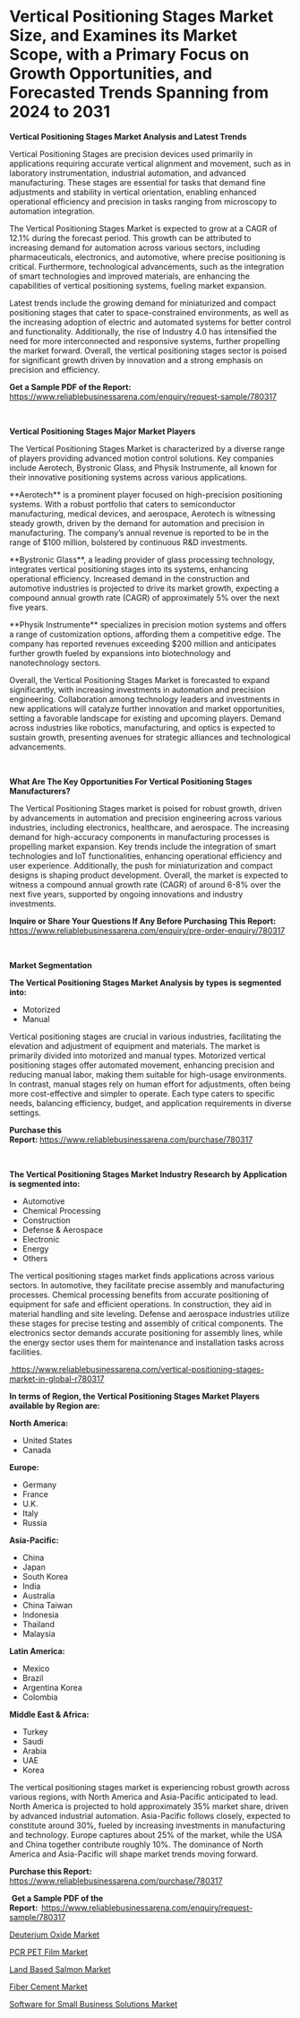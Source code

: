 <p><h1>Vertical Positioning Stages Market Size, and Examines its Market Scope, with a Primary Focus on Growth Opportunities, and Forecasted Trends Spanning from 2024 to 2031</h1></p><p><strong>Vertical Positioning Stages Market Analysis and Latest Trends</strong></p>
<p><p>Vertical Positioning Stages are precision devices used primarily in applications requiring accurate vertical alignment and movement, such as in laboratory instrumentation, industrial automation, and advanced manufacturing. These stages are essential for tasks that demand fine adjustments and stability in vertical orientation, enabling enhanced operational efficiency and precision in tasks ranging from microscopy to automation integration.</p><p>The Vertical Positioning Stages Market is expected to grow at a CAGR of 12.1% during the forecast period. This growth can be attributed to increasing demand for automation across various sectors, including pharmaceuticals, electronics, and automotive, where precise positioning is critical. Furthermore, technological advancements, such as the integration of smart technologies and improved materials, are enhancing the capabilities of vertical positioning systems, fueling market expansion.</p><p>Latest trends include the growing demand for miniaturized and compact positioning stages that cater to space-constrained environments, as well as the increasing adoption of electric and automated systems for better control and functionality. Additionally, the rise of Industry 4.0 has intensified the need for more interconnected and responsive systems, further propelling the market forward. Overall, the vertical positioning stages sector is poised for significant growth driven by innovation and a strong emphasis on precision and efficiency.</p></p>
<p><strong>Get a Sample PDF of the Report:&nbsp;</strong> <a href="https://www.reliablebusinessarena.com/enquiry/request-sample/780317?utm_campaign=1730&utm_medium=2&utm_source=Github&utm_content=ia&utm_term=19102024&utm_id=vertical-positioning-stages">https://www.reliablebusinessarena.com/enquiry/request-sample/780317</a></p>
<p>&nbsp;</p>
<p><strong>Vertical Positioning Stages Major Market Players</strong></p>
<p><p>The Vertical Positioning Stages Market is characterized by a diverse range of players providing advanced motion control solutions. Key companies include Aerotech, Bystronic Glass, and Physik Instrumente, all known for their innovative positioning systems across various applications.</p><p>**Aerotech** is a prominent player focused on high-precision positioning systems. With a robust portfolio that caters to semiconductor manufacturing, medical devices, and aerospace, Aerotech is witnessing steady growth, driven by the demand for automation and precision in manufacturing. The company’s annual revenue is reported to be in the range of $100 million, bolstered by continuous R&D investments.</p><p>**Bystronic Glass**, a leading provider of glass processing technology, integrates vertical positioning stages into its systems, enhancing operational efficiency. Increased demand in the construction and automotive industries is projected to drive its market growth, expecting a compound annual growth rate (CAGR) of approximately 5% over the next five years.</p><p>**Physik Instrumente** specializes in precision motion systems and offers a range of customization options, affording them a competitive edge. The company has reported revenues exceeding $200 million and anticipates further growth fueled by expansions into biotechnology and nanotechnology sectors.</p><p>Overall, the Vertical Positioning Stages Market is forecasted to expand significantly, with increasing investments in automation and precision engineering. Collaboration among technology leaders and investments in new applications will catalyze further innovation and market opportunities, setting a favorable landscape for existing and upcoming players. Demand across industries like robotics, manufacturing, and optics is expected to sustain growth, presenting avenues for strategic alliances and technological advancements.</p></p>
<p>&nbsp;</p>
<p><strong>What Are The Key Opportunities For Vertical Positioning Stages Manufacturers?</strong></p>
<p><p>The Vertical Positioning Stages market is poised for robust growth, driven by advancements in automation and precision engineering across various industries, including electronics, healthcare, and aerospace. The increasing demand for high-accuracy components in manufacturing processes is propelling market expansion. Key trends include the integration of smart technologies and IoT functionalities, enhancing operational efficiency and user experience. Additionally, the push for miniaturization and compact designs is shaping product development. Overall, the market is expected to witness a compound annual growth rate (CAGR) of around 6-8% over the next five years, supported by ongoing innovations and industry investments.</p></p>
<p><strong>Inquire or Share Your Questions If Any Before Purchasing This Report:</strong> <a href="https://www.reliablebusinessarena.com/enquiry/pre-order-enquiry/780317?utm_campaign=1730&utm_medium=2&utm_source=Github&utm_content=ia&utm_term=19102024&utm_id=vertical-positioning-stages">https://www.reliablebusinessarena.com/enquiry/pre-order-enquiry/780317</a></p>
<p>&nbsp;</p>
<p><strong>Market Segmentation</strong></p>
<p><strong>The Vertical Positioning Stages Market Analysis by types is segmented into:</strong></p>
<p><ul><li>Motorized</li><li>Manual</li></ul></p>
<p><p>Vertical positioning stages are crucial in various industries, facilitating the elevation and adjustment of equipment and materials. The market is primarily divided into motorized and manual types. Motorized vertical positioning stages offer automated movement, enhancing precision and reducing manual labor, making them suitable for high-usage environments. In contrast, manual stages rely on human effort for adjustments, often being more cost-effective and simpler to operate. Each type caters to specific needs, balancing efficiency, budget, and application requirements in diverse settings.</p></p>
<p><strong>Purchase this Report:&nbsp;</strong><a href="https://www.reliablebusinessarena.com/purchase/780317?utm_campaign=1730&utm_medium=2&utm_source=Github&utm_content=ia&utm_term=19102024&utm_id=vertical-positioning-stages">https://www.reliablebusinessarena.com/purchase/780317</a></p>
<p>&nbsp;</p>
<p><strong>The Vertical Positioning Stages Market Industry Research by Application is segmented into:</strong></p>
<p><ul><li>Automotive</li><li>Chemical Processing</li><li>Construction</li><li>Defense & Aerospace</li><li>Electronic</li><li>Energy</li><li>Others</li></ul></p>
<p><p>The vertical positioning stages market finds applications across various sectors. In automotive, they facilitate precise assembly and manufacturing processes. Chemical processing benefits from accurate positioning of equipment for safe and efficient operations. In construction, they aid in material handling and site leveling. Defense and aerospace industries utilize these stages for precise testing and assembly of critical components. The electronics sector demands accurate positioning for assembly lines, while the energy sector uses them for maintenance and installation tasks across facilities.</p></p>
<p><a href="https://www.reliablebusinessarena.com/vertical-positioning-stages-market-in-global-r780317?utm_campaign=1730&utm_medium=2&utm_source=Github&utm_content=ia&utm_term=19102024&utm_id=vertical-positioning-stages">&nbsp;https://www.reliablebusinessarena.com/vertical-positioning-stages-market-in-global-r780317</a></p>
<p><strong>In terms of Region, the Vertical Positioning Stages Market Players available by Region are:</strong></p>
<p>
    <p> <strong> North America: </strong>
        <ul>
            <li>United States</li>
            <li>Canada</li>
        </ul>
        </p> 
    <p> <strong> Europe: </strong>
        <ul>
            <li>Germany</li>
            <li>France</li>
            <li>U.K.</li>
            <li>Italy</li>
            <li>Russia</li>
        </ul>
        </p> 
    <p> <strong> Asia-Pacific: </strong>
        <ul>
            <li>China</li>
            <li>Japan</li>
            <li>South Korea</li>
            <li>India</li>
            <li>Australia</li>
            <li>China Taiwan</li>
            <li>Indonesia</li>
            <li>Thailand</li>
            <li>Malaysia</li>
        </ul>
        </p> 
    <p> <strong> Latin America: </strong>
        <ul>
            <li>Mexico</li>
            <li>Brazil</li>
            <li>Argentina Korea</li>
            <li>Colombia</li>
        </ul>
        </p> 
    <p> <strong> Middle East & Africa: </strong>
        <ul>
            <li>Turkey</li>
            <li>Saudi</li>
            <li>Arabia</li>
            <li>UAE</li>
            <li>Korea</li>
        </ul>
    </p>
    </p>
<p><p>The vertical positioning stages market is experiencing robust growth across various regions, with North America and Asia-Pacific anticipated to lead. North America is projected to hold approximately 35% market share, driven by advanced industrial automation. Asia-Pacific follows closely, expected to constitute around 30%, fueled by increasing investments in manufacturing and technology. Europe captures about 25% of the market, while the USA and China together contribute roughly 10%. The dominance of North America and Asia-Pacific will shape market trends moving forward.</p></p>
<p><strong>Purchase this Report: </strong><a href="https://www.reliablebusinessarena.com/purchase/780317?utm_campaign=1730&utm_medium=2&utm_source=Github&utm_content=ia&utm_term=19102024&utm_id=vertical-positioning-stages">https://www.reliablebusinessarena.com/purchase/780317</a></p>
<p>&nbsp;<strong>Get a Sample PDF of the Report:&nbsp;&nbsp;</strong><a href="https://www.reliablebusinessarena.com/enquiry/request-sample/780317?utm_campaign=1730&utm_medium=2&utm_source=Github&utm_content=ia&utm_term=19102024&utm_id=vertical-positioning-stages">https://www.reliablebusinessarena.com/enquiry/request-sample/780317</a></p>
<p><strong></strong></p>
<p><p><a href="https://www.linkedin.com/pulse/deuterium-oxide-market-segmentation-applications-types-growth-djnif?utm_campaign=1730&utm_medium=2&utm_source=Github&utm_content=ia&utm_term=19102024&utm_id=vertical-positioning-stages">Deuterium Oxide Market</a></p><p><a href="https://www.linkedin.com/pulse/consumer-behavior-shifts-pcr-pet-film-market-demand-analysis-fogwf?utm_campaign=1730&utm_medium=2&utm_source=Github&utm_content=ia&utm_term=19102024&utm_id=vertical-positioning-stages">PCR PET Film Market</a></p><p><a href="https://www.linkedin.com/pulse/land-based-salmon-market-trends-insights-type-application-mlu3e?utm_campaign=1730&utm_medium=2&utm_source=Github&utm_content=ia&utm_term=19102024&utm_id=vertical-positioning-stages">Land Based Salmon Market</a></p><p><a href="https://www.linkedin.com/pulse/global-fiber-cement-market-trends-innovations-forward-looking-ycxzf?utm_campaign=1730&utm_medium=2&utm_source=Github&utm_content=ia&utm_term=19102024&utm_id=vertical-positioning-stages">Fiber Cement Market</a></p><p><a href="https://github.com/malandranz3ggo/Market-Research-Report-List-1/blob/main/software-for-small-business-solutions-market.md?utm_campaign=1730&utm_medium=2&utm_source=Github&utm_content=ia&utm_term=19102024&utm_id=vertical-positioning-stages">Software for Small Business Solutions Market</a></p></p>